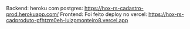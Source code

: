 Backend: heroku com postgres: https://hox-rs-cadastro-prod.herokuapp.com/
Frontend: Foi feito deploy no vercel: https://hox-rs-cadproduto-pfhtzm0eh-luizpmonteiro8.vercel.app